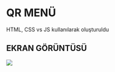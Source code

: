 <h1> QR MENÜ </h1>

HTML, CSS vs JS kullanılarak oluşturuldu


<h2> EKRAN GÖRÜNTÜSÜ </h2>

![](qr_menü.gif)